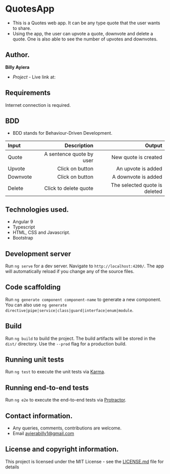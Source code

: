 # QuotesApp

- This is a Quotes web app. It can be any type quote that the user wants to share.
- Using the app, the user can upvote a quote, downvote and delete a quote. One is also able to see the number of upvotes and downvotes.

## Author.
**Billy Ayiera**
 - *Project* - Live link at: 

## Requirements
Internet connection is required.

## BDD
*  BDD stands for Behaviour-Driven Development.

 | Input | Description| Output |
 |:---    | ---: | ---: |
 | Quote | A sentence quote by user | New quote is created |   
 | Upvote | Click on button | An upvote is added |
 | Downvote | Click on button| A downvote is added |
 | Delete | Click to delete quote| The selected quote is deleted |

## Technologies used.
* Angular 9
* Typescript
* HTML, CSS and Javascript.
* Bootstrap

## Development server

Run `ng serve` for a dev server. Navigate to `http://localhost:4200/`. The app will automatically reload if you change any of the source files.

## Code scaffolding

Run `ng generate component component-name` to generate a new component. You can also use `ng generate directive|pipe|service|class|guard|interface|enum|module`.

## Build

Run `ng build` to build the project. The build artifacts will be stored in the `dist/` directory. Use the `--prod` flag for a production build.

## Running unit tests

Run `ng test` to execute the unit tests via [Karma](https://karma-runner.github.io).

## Running end-to-end tests

Run `ng e2e` to execute the end-to-end tests via [Protractor](http://www.protractortest.org/).


## Contact information.
* Any queries, comments, contributions are welcome. 
* Email ayierabilly1@gmail.com

## License and copyright information.
This project is licensed under the MIT License - see the [LICENSE.md](LICENSE.md) file for details
